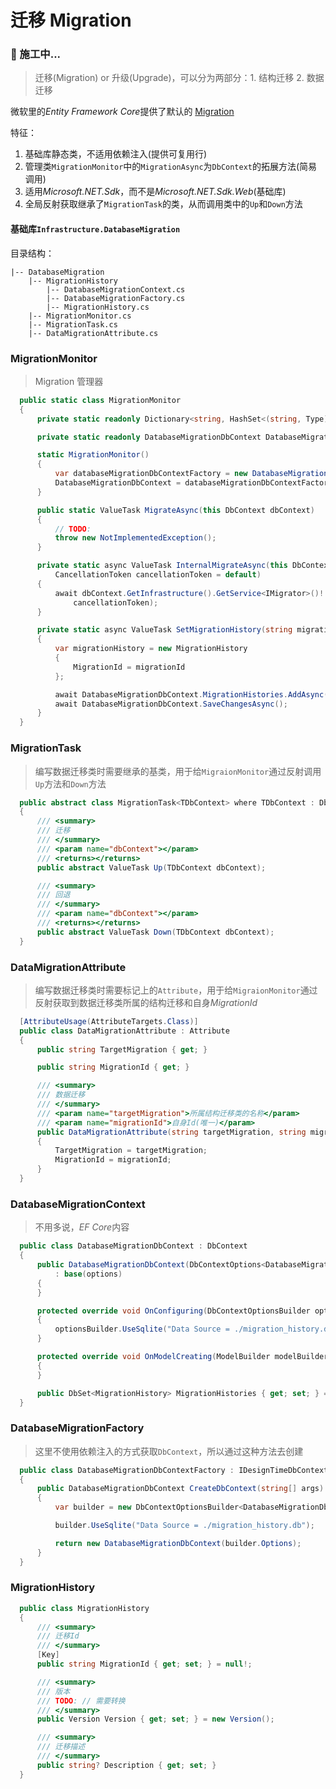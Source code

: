 # 迁移 Migration

### 🚧 施工中...

> 迁移(Migration) or 升级(Upgrade)，可以分为两部分：1. 结构迁移  2. 数据迁移

微软里的*Entity Framework Core*提供了默认的 [Migration](https://docs.microsoft.com/zh-cn/ef/core/managing-schemas/migrations/?tabs=dotnet-core-cli)

特征：

1. 基础库静态类，不适用依赖注入(提供可复用行)
2. 管理类`MigrationMonitor`中的`MigrationAsync`为`DbContext`的拓展方法(简易调用)
3. 适用*Microsoft.NET.Sdk*，而不是*Microsoft.NET.Sdk.Web*(基础库)
4. 全局反射获取继承了`MigrationTask`的类，从而调用类中的`Up`和`Down`方法

#### 基础库`Infrastructure.DatabaseMigration`

目录结构：

    |-- DatabaseMigration
        |-- MigrationHistory
            |-- DatabaseMigrationContext.cs
            |-- DatabaseMigrationFactory.cs
            |-- MigrationHistory.cs
        |-- MigrationMonitor.cs
        |-- MigrationTask.cs
        |-- DataMigrationAttribute.cs


<!-- tabs:start -->

### **MigrationMonitor**

> Migration 管理器

```csharp
  public static class MigrationMonitor
  {
      private static readonly Dictionary<string, HashSet<(string, Type)>> PendingMigration = new();

      private static readonly DatabaseMigrationDbContext DatabaseMigrationDbContext;

      static MigrationMonitor()
      {
          var databaseMigrationDbContextFactory = new DatabaseMigrationDbContextFactory();
          DatabaseMigrationDbContext = databaseMigrationDbContextFactory.CreateDbContext(Array.Empty<string>());
      }

      public static ValueTask MigrateAsync(this DbContext dbContext)
      {
          // TODO:
          throw new NotImplementedException();
      }

      private static async ValueTask InternalMigrateAsync(this DbContext dbContext, string? targetMigration = null,
          CancellationToken cancellationToken = default)
      {
          await dbContext.GetInfrastructure().GetService<IMigrator>()!.MigrateAsync(targetMigration,
              cancellationToken);
      }

      private static async ValueTask SetMigrationHistory(string migrationId)
      {
          var migrationHistory = new MigrationHistory
          {
              MigrationId = migrationId
          };

          await DatabaseMigrationDbContext.MigrationHistories.AddAsync(migrationHistory);
          await DatabaseMigrationDbContext.SaveChangesAsync();
      }
  }
```

### **MigrationTask**

> 编写数据迁移类时需要继承的基类，用于给`MigraionMonitor`通过反射调用`Up`方法和`Down`方法

```csharp
  public abstract class MigrationTask<TDbContext> where TDbContext : DbContext
  {
      /// <summary>
      /// 迁移
      /// </summary>
      /// <param name="dbContext"></param>
      /// <returns></returns>
      public abstract ValueTask Up(TDbContext dbContext);

      /// <summary>
      /// 回退
      /// </summary>
      /// <param name="dbContext"></param>
      /// <returns></returns>
      public abstract ValueTask Down(TDbContext dbContext);
  }
```

### **DataMigrationAttribute**

> 编写数据迁移类时需要标记上的`Attribute`，用于给`MigraionMonitor`通过反射获取到数据迁移类所属的结构迁移和自身*MigrationId*

```csharp
  [AttributeUsage(AttributeTargets.Class)]
  public class DataMigrationAttribute : Attribute
  {
      public string TargetMigration { get; }

      public string MigrationId { get; }

      /// <summary>
      /// 数据迁移
      /// </summary>
      /// <param name="targetMigration">所属结构迁移类的名称</param>
      /// <param name="migrationId">自身Id(唯一)</param>
      public DataMigrationAttribute(string targetMigration, string migrationId)
      {
          TargetMigration = targetMigration;
          MigrationId = migrationId;
      }
  }
```

### **DatabaseMigrationContext**

> 不用多说，*EF Core*内容

```csharp
  public class DatabaseMigrationDbContext : DbContext
  {
      public DatabaseMigrationDbContext(DbContextOptions<DatabaseMigrationDbContext> options)
          : base(options)
      {
      }

      protected override void OnConfiguring(DbContextOptionsBuilder optionsBuilder)
      {
          optionsBuilder.UseSqlite("Data Source = ./migration_history.db");
      }

      protected override void OnModelCreating(ModelBuilder modelBuilder)
      {
      }

      public DbSet<MigrationHistory> MigrationHistories { get; set; } = null!;
  }
```

### **DatabaseMigrationFactory**

> 这里不使用依赖注入的方式获取`DbContext`，所以通过这种方法去创建

```csharp
  public class DatabaseMigrationDbContextFactory : IDesignTimeDbContextFactory<DatabaseMigrationDbContext>
  {
      public DatabaseMigrationDbContext CreateDbContext(string[] args)
      {
          var builder = new DbContextOptionsBuilder<DatabaseMigrationDbContext>();

          builder.UseSqlite("Data Source = ./migration_history.db");

          return new DatabaseMigrationDbContext(builder.Options);
      }
  }
```

### **MigrationHistory**

```csharp
  public class MigrationHistory
  {
      /// <summary>
      /// 迁移Id
      /// </summary>
      [Key] 
      public string MigrationId { get; set; } = null!;

      /// <summary>
      /// 版本
      /// TODO: // 需要转换
      /// </summary>
      public Version Version { get; set; } = new Version();

      /// <summary>
      /// 迁移描述
      /// </summary>
      public string? Description { get; set; }
  }
```

<!-- tabs:end -->
